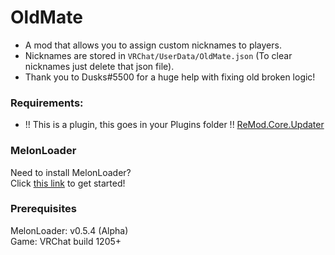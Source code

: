 # OldMate

- A mod that allows you to assign custom nicknames to players.
- Nicknames are stored in `VRChat/UserData/OldMate.json` (To clear nicknames just delete that json file).
- Thank you to Dusks#5500 for a huge help with fixing old broken logic!

### Requirements:

- !! This is a plugin, this goes in your Plugins folder !!
[ReMod.Core.Updater](https://api.vrcmg.com/v1/mods/download/328)

### MelonLoader
Need to install MelonLoader?<br>
Click [this link](https://melonwiki.xyz/) to get started!

### Prerequisites
MelonLoader: v0.5.4 (Alpha)<br>
Game: VRChat build 1205+<br>
